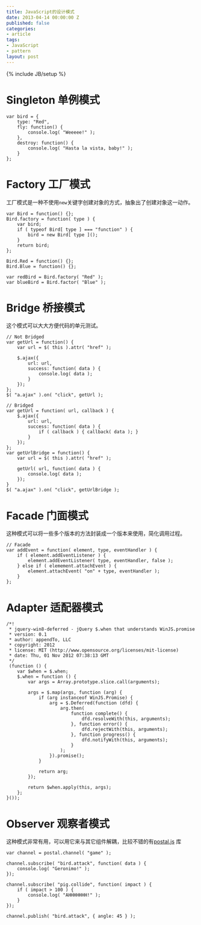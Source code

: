 ```yaml
---
title: JavaScript的设计模式
date: 2013-04-14 00:00:00 Z
published: false
categories:
- article
tags:
- JavaScript
- pattern
layout: post
---
```


{% include JB/setup %}


# Singleton 单例模式

    var bird = {
        type: "Red",
        fly: function() {
            console.log( "Weeeee!" );
        },
        destroy: function() {
            console.log( "Hasta la vista, baby!" );
        }
    };
    
# Factory 工厂模式

工厂模式是一种不使用`new`关键字创建对象的方式，抽象出了创建对象这一动作。

    var Bird = function() {};
    Bird.factory = function( type ) {
        var bird;
        if ( typeof Bird[ type ] === "function" ) {
            bird = new Bird[ type ]();
        }
        return bird;
    };
     
    Bird.Red = function() {};
    Bird.Blue = function() {};
     
    var redBird = Bird.factory( "Red" );
    var blueBird = Bird.factor( "Blue" );
    
# Bridge 桥接模式
这个模式可以大大方便代码的单元测试。

    // Not Bridged
    var getUrl = function() {
        var url = $( this ).attr( "href" );
        
        $.ajax({
            url: url,
            success: function( data ) {
                console.log( data );
            }
        });
    };
    $( "a.ajax" ).on( "click", getUrl );
     
    // Bridged
    var getUrl = function( url, callback ) {
        $.ajax({
            url: url,
            success: function( data ) {
                if ( callback ) { callback( data ); }
            }
        });
    };
    var getUrlBridge = function() {
        var url = $( this ).attr( "href" );
        
        getUrl( url, function( data ) {
            console.log( data );
        });
    }
    $( "a.ajax" ).on( "click", getUrlBridge );
    
# Facade 门面模式
这种模式可以将一些多个版本的方法封装成一个版本来使用，简化调用过程。

    // Facade
    var addEvent = function( element, type, eventHandler ) {
        if ( element.addEventListener ) {
            element.addEventListener( type, eventHandler, false );
        } else if ( elemement.attachEvent ) {
            element.attachEvent( "on" + type, eventHandler );    
        }
    };
    
# Adapter 适配器模式
    /*!
     * jquery-win8-deferred - jQuery $.when that understands WinJS.promise
     * version: 0.1
     * author: appendTo, LLC
     * copyright: 2012
     * license: MIT (http://www.opensource.org/licenses/mit-license)
     * date: Thu, 01 Nov 2012 07:38:13 GMT
     */
     (function () {
        var $when = $.when;
        $.when = function () {
            var args = Array.prototype.slice.call(arguments);
     
            args = $.map(args, function (arg) {
                if (arg instanceof WinJS.Promise) {
                    arg = $.Deferred(function (dfd) {
                        arg.then(
                            function complete() {
                                dfd.resolveWith(this, arguments);
                            }, function error() {
                                dfd.rejectWith(this, arguments);
                            }, function progress() {
                                dfd.notifyWith(this, arguments);
                            }
                        );
                    }).promise();
                }
     
                return arg;
            });
     
            return $when.apply(this, args);
        };
    }());


# Observer 观察者模式
    
这种模式非常有用，可以用它来与其它组件解耦，比较不错的有[postal.js](https://github.com/postaljs/postal.js) 库
    
    var channel = postal.channel( "game" );
     
    channel.subscribe( "bird.attack", function( data ) {
        console.log( "Geronimo!" );
    });
     
    channel.subscribe( "pig.collide", function( impact ) {
        if ( impact > 100 ) {
            console.log( "AHHHHHHH!" );
        }
    });
     
    channel.publish( "bird.attack", { angle: 45 } );
        
    
    
    
